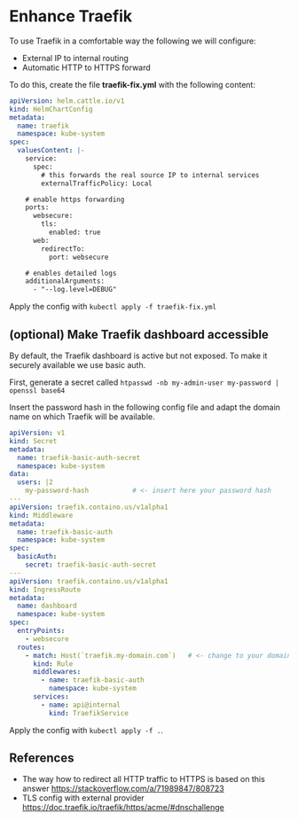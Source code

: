 # Enhance Traefik
To use Traefik in a comfortable way the following we will configure:
* External IP to internal routing
* Automatic HTTP to HTTPS forward

To do this, create the file **traefik-fix.yml** with the following content:
```yaml
apiVersion: helm.cattle.io/v1
kind: HelmChartConfig
metadata:
  name: traefik
  namespace: kube-system
spec:
  valuesContent: |-
    service:
      spec:
        # this forwards the real source IP to internal services
        externalTrafficPolicy: Local

    # enable https forwarding
    ports:
      websecure:
        tls:
          enabled: true
      web:
        redirectTo:
          port: websecure

    # enables detailed logs
    additionalArguments:
      - "--log.level=DEBUG"
```

Apply the config with ```kubectl apply -f traefik-fix.yml```

## (optional) Make Traefik dashboard accessible
By default, the Traefik dashboard is active but not exposed. To make it securely available we use basic auth.

First, generate a secret called
```htpasswd -nb my-admin-user my-password | openssl base64```

Insert the password hash in the following config file and adapt the domain name on which Traefik will be available.
```yaml
apiVersion: v1
kind: Secret
metadata:
  name: traefik-basic-auth-secret
  namespace: kube-system
data:
  users: |2
    my-password-hash           # <- insert here your password hash
---
apiVersion: traefik.containo.us/v1alpha1
kind: Middleware
metadata:
  name: traefik-basic-auth
  namespace: kube-system
spec:
  basicAuth:
    secret: traefik-basic-auth-secret
---
apiVersion: traefik.containo.us/v1alpha1
kind: IngressRoute
metadata:
  name: dashboard
  namespace: kube-system
spec:
  entryPoints:
    - websecure
  routes:
    - match: Host(`traefik.my-domain.com`)   # <- change to your domain
      kind: Rule
      middlewares:
        - name: traefik-basic-auth
          namespace: kube-system
      services:
        - name: api@internal
          kind: TraefikService
```

Apply the config with ```kubectl apply -f .```.


## References
* The way how to redirect all HTTP traffic to HTTPS is based on this answer https://stackoverflow.com/a/71989847/808723
* TLS config with external provider https://doc.traefik.io/traefik/https/acme/#dnschallenge
